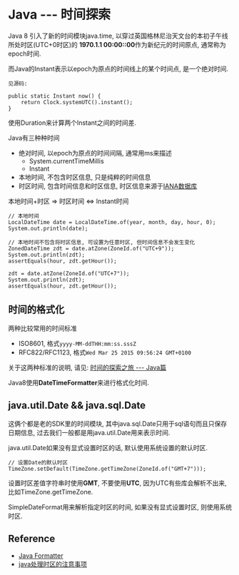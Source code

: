 # Java --- 时间探索

Java 8 引入了新的时间模块java.time,
以穿过英国格林尼治天文台的本初子午线所处时区(UTC+0时区)的
**1970.1.1 00:00::00**作为新纪元的时间原点, 通常称为epoch时间.

而Java的Instant表示以epoch为原点的时间线上的某个时间点, 是一个绝对时间.

```
见源码:

public static Instant now() {
    return Clock.systemUTC().instant();
}
```

使用Duration来计算两个Instant之间的时间差.

Java有三种种时间

- 绝对时间, 以epoch为原点的时间间隔, 通常用ms来描述
    + System.currentTimeMillis
    + Instant
- 本地时间, 不包含时区信息, 只是纯粹的时间信息
- 时区时间, 包含时间信息和时区信息,
时区信息来源于[IANA数据库](http://www.iana.org/time-zones)

本地时间+时区 => 时区时间 <=> Instant时间

```
// 本地时间
LocalDateTime date = LocalDateTime.of(year, month, day, hour, 0);
System.out.println(date);

// 本地时间不包含将时区信息, 可设置为任意时区, 但时间信息不会发生变化
ZonedDateTime zdt = date.atZone(ZoneId.of("UTC+9"));
System.out.println(zdt);
assertEquals(hour, zdt.getHour());

zdt = date.atZone(ZoneId.of("UTC+7"));
System.out.println(zdt);
assertEquals(hour, zdt.getHour());
```

## 时间的格式化

两种比较常用的时间标准

- ISO8601, 格式`yyyy-MM-ddTHH:mm:ss.sssZ`
- RFC822/RFC1123, 格式`Wed Mar 25 2015 09:56:24 GMT+0100`

关于这两种标准的说明, 请见:
[时间的探索之旅 --- Java篇](https://github.com/xiayy860612/pure-blog-content/blob/master/content/IT-Chat/Language/java/Time.md)

Java8使用**DateTimeFormatter**来进行格式化时间.

## java.util.Date && java.sql.Date

这俩个都是老的SDK里的时间模块, 其中java.sql.Date只用于sql语句而且只保存日期信息,
过去我们一般都是用java.util.Date用来表示时间.

java.util.Date如果没有显式设置时区的话, 默认使用系统设置的默认时区.

```
// 设置Date的默认时区
TimeZone.setDefault(TimeZone.getTimeZone(ZoneId.of("GMT+7")));
```

设置时区差值字符串时使用**GMT**, 不要使用**UTC**,
因为UTC有些库会解析不出来, 比如TimeZone.getTimeZone.

SimpleDateFormat用来解析指定时区的时间,
如果没有显式设置时区, 则使用系统时区.

## Reference

- [Java Formatter](https://docs.oracle.com/javase/8/docs/api/java/util/Formatter.html)
- [java处理时区的注意事项](https://blog.csdn.net/wangpeng047/article/details/8560690)
